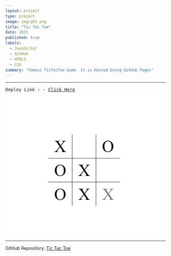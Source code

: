 ```yaml
---
layout: project
type: project
image: img/gh1.png
title: "Tic Tac Toe"
date: 2021
published: true
labels:
  - JavaScript
  - GitHub
  - HTML5
  - CSS
summary: "Famous TicTacToe Game. It is Hosted Using GitHub Pages"
---
```

<hr>
<pre>
Deploy Link : - <a href = "https://daxoron.github.io/TicTacToe">Click Here</a>
</pre>
<img class="img-fluid" src="../img/ss1.png">
<hr>

GitHub Repository: <a href="https://github.com/daxoron/TicTacToe"><i class="large github icon "></i>Tic Tac Toe</a>
